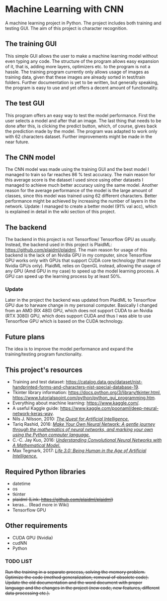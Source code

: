 # Machine Learning with CNN

A machine learning project in Python.
The project includes both training and testing GUI.
The aim of this project is character recognition.

## The training GUI
This simple GUI allows the user to make a machine learning model without even typing any code.
The structure of the program allows easy expansion of it, that is, adding more layers, optimizers etc. to the program
is not a hassle. The training program currently only allows usage of images as training data, given that these images
are already sorted in test/train folders. Further documentation is yet to be written, but generally speaking, the
program is easy to use and yet offers a decent amount of functionality.

## The test GUI
This program offers an easy way to test the model performance. First the user selects a model and after that an
image. The last thing that needs to be done after this, is clicking the predict button, which, of course, gives back
the prediction made by the model. The program was adapted to work only with 62 characters dataset. Further improvements
might be made in the near future.

## The CNN model
The CNN model was made using the training GUI and the best model I managed to train so far reaches 86 % test accuracy.
The main reason for this average score is the dataset I used since using other datasets I managed to achieve much
better accuracy using the same model. Another reason for the average performance of the model is the large amount of
classes, since this model was trained using 62 different characters.
Better performance might be achieved by increasing the number of layers in the network.
Update: I managed to create a better model (91% val acc), which is explained in detail in the wiki section of this project.

## The backend
The backend in this project is not Tensorflow/ Tensorflow GPU as usually. Instead, the backend used in this project is
PlaidML: https://github.com/plaidml/plaidml. The main reason for usage of this backend is the lack of an Nvidia GPU in 
my computer, since Tensorflow GPU works only with GPUs that support CUDA core technology (that means Nvidia GPUs only).
PlaidML relies on OpenGL instead, allowing the usage of any GPU (Amd GPU in my case) to speed up the model learning
process. A GPU can speed up the learning process by at least 50%.
### Update
Later in the project the backend was updated from PlaidML to Tensorflow GPU due to harware change in my personal computer.
Basically I changed from an AMD (RX 480) GPU, which does not support CUDA to an Nvidia (RTX 3080) GPU, which does support
CUDA and thus I was able to use Tensorflow GPU which is based on the CUDA technology.

## Future plans
The idea is to improve the model performance and expand the training/testing program functionality.

## This project's resources
* Training and test dataset: 
https://catalog.data.gov/dataset/nist-handprinted-forms-and-characters-nist-special-database-19.
* Tkinter library information: https://docs.python.org/3/library/tkinter.html, 
https://www.tutorialspoint.com/python/python_gui_programming.htm.
* Everything about machine learning: https://www.kaggle.com/.
* A useful Kaggle guide: https://www.kaggle.com/poonaml/deep-neural-network-keras-way.
*  Nils J. Nilsson, 2010: <i/>[The Quest for Artificial Intelligence.](https://www.goodreads.com/book/show/7465939-the-quest-for-artificial-intelligence "Good reads")</i>
* Tariq Rashid, 2016: <i/>[Make Your Own Neural Network: A gentle journey through the mathematics of neural networks,
and marking your own using the Python computer language.](https://books.google.si/books/about/Make_Your_Own_Neural_Network.html?id=Zli_jwEACAAJ&source=kp_book_description&redir_esc=y "Google books")</i>
* C.-C. Jay Kuo, 2016: <i/>[Understanding Convolutional Neural Networks with A Mathematical Model.](https://arxiv.org/abs/1609.04112 "Arxiv")</i>
* Max Tegmark, 2017: <i/>[Life 3.0: Being Human in the Age of Artificial Intelligence.](https://www.goodreads.com/book/show/34272565-life-3-0 "Good reads")</i>

## Required Python libraries
* datetime
* os
* tkinter
* ~~plaidml (Link: https://github.com/plaidml/plaidml)~~
* keras... (Read more in Wiki)
* Tensorflow GPU

## Other requirements
* CUDA GPU (Nvidia)
* cudNN
* Python

### TODO LIST
~~Run the training in a separate process, solving the memory problem.~~
~~Optimize the code (method generalization, removal of obsolete code).~~
~~Update the old documentation and the word document with proper language and the changes in the project
(new code, new features, different data processing etc.).~~
